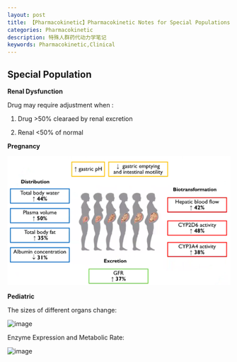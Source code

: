 ```yaml
---
layout: post
title: 【Pharmacokinetic】Pharmacokinetic Notes for Special Populations
categories: Pharmacokinetic
description: 特殊人群药代动力学笔记
keywords: Pharmacokinetic,Clinical
---
```


## Special Population

**Renal Dysfunction**

Drug may require adjustment when :

1. Drug >50% clearaed by renal excretion

2. Renal <50% of normal

**Pregnancy**

![](https://github.com/WenruiTan/Wr.github.io/blob/master/images/posts/pharmacokinetic/PK%20in%20pregnancy.png?raw=true)

**Pediatric**

The sizes of different organs change:

<img width="404" alt="image" src="https://user-images.githubusercontent.com/69442517/200745422-b798a7fe-de95-4d56-877c-15d0789d2b37.png">

Enzyme Expression and Metabolic Rate:

<img width="517" alt="image" src="https://user-images.githubusercontent.com/69442517/200745707-63df9d23-a03a-45c8-beec-dc2df9f42082.png">
